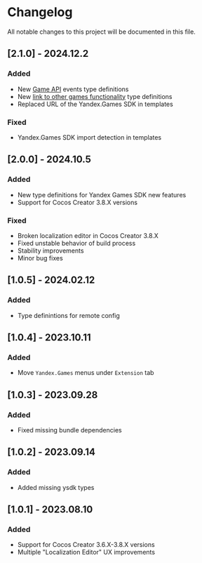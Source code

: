 # Changelog

All notable changes to this project will be documented in this file.

## [2.1.0] - 2024.12.2

### Added

- New [Game API](https://yandex.ru/dev/games/doc/en/sdk/sdk-events#game_api_pause-and-game_api_resume-events) events type definitions
- New [link to other games functionality](https://yandex.ru/dev/games/doc/en/sdk/sdk-other-games) type definitions
- Replaced URL of the Yandex.Games SDK in templates

### Fixed

- Yandex.Games SDK import detection in templates

## [2.0.0] - 2024.10.5

### Added

- New type definitions for Yandex Games SDK new features
- Support for Cocos Creator 3.8.X versions

### Fixed

- Broken localization editor in Cocos Creator 3.8.X
- Fixed unstable behavior of build process
- Stability improvements
- Minor bug fixes

## [1.0.5] - 2024.02.12

### Added

- Type definintions for remote config

## [1.0.4] - 2023.10.11

### Added

- Move `Yandex.Games` menus under `Extension` tab

## [1.0.3] - 2023.09.28

### Added

- Fixed missing bundle dependencies

## [1.0.2] - 2023.09.14

### Added

- Added missing ysdk types

## [1.0.1] - 2023.08.10

### Added

- Support for Cocos Creator 3.6.X-3.8.X versions
- Multiple "Localization Editor" UX improvements
